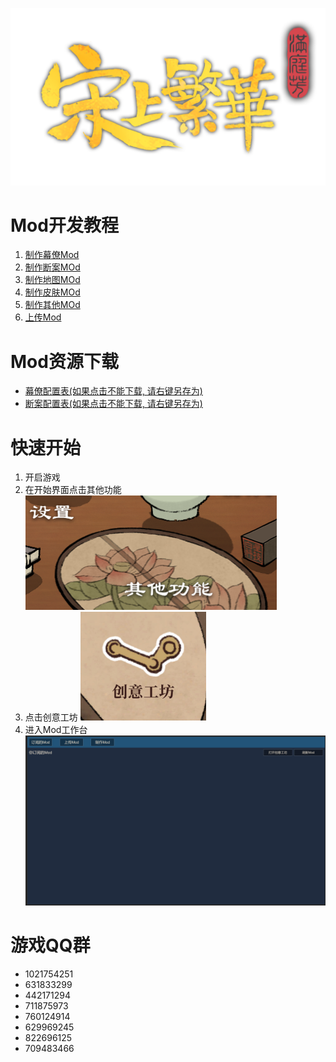 ![logo](/images/logo_big.png#pic_center)
# Mod开发教程
1. [制作幕僚Mod](/StaffMod.md)
1. [制作断案MOd](/CaseMod.md)
1. [制作地图MOd](/MapMod.md)
1. [制作皮肤MOd](/SkinMod.md)
1. [制作其他MOd]()
1. [上传Mod](/UploadMod.md)
# Mod资源下载
- [幕僚配置表(如果点击不能下载, 请右键另存为)](/Asset/Staff.xlsx)
- [断案配置表(如果点击不能下载, 请右键另存为)](/Asset/Case.xlsx)
# 快速开始
   1. 开启游戏
   2. 在开始界面点击其他功能
   ![](/images/QQ截图20240226174548.png)
   3. 点击创意工坊
   ![](/images/QQ截图20240226174613.png)
   4. 进入Mod工作台
   ![](/images/QQ截图20240226174650.png)
# 游戏QQ群
- 1021754251
- 631833299
- 442171294
- 711875973
- 760124914
- 629969245
- 822696125
- 709483466